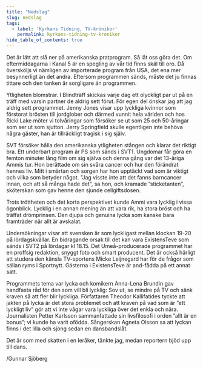 ```yaml
---
title: "Nedslag"
slug: nedslag
tags:
  - label: 'Kyrkans Tidning, TV-krönikor'
    permalink: kyrkans-tidning-tv-kronikor
hide_table_of_contents: true
---
```

Det är lätt att slå ner på amerikanska pratprogram. Så låt oss göra det. Om eftermiddagarna i Kanal 5 är en spegling av vår tid finns skäl till oro. Då översköljs vi nämligen av importerade program från USA, det ena mer besynnerligt än det andra. Eftersom programmen sänds, måste det ju finnas tittare och den tanken är sorgligare än programmen. 

<!--truncate-->

Ytligheten blomstrar. I Blindträff skickas varje dag ett olyckligt par ut på en träff med varsin partner de aldrig sett förut. För egen del önskar jag att jag aldrig sett programmet. Jenny Jones visar upp lyckliga kvinnor som förstorat brösten till jordglober och därmed vunnit hela världen och hos Ricki Lake möter vi tolvåringar som försöker se ut som 25 och 50-åringar som ser ut som sjutton. Jerry Springfield skulle egentligen inte behöva några gäster, han är tillräckligt tragisk i sig själv.

SVT försöker hålla den amerikanska ytligheten stången och klarar det riktigt bra. Ett underbart program är PS som sänds i SVT1\. Ungdomar får göra en femton minuter lång film om sig själva och denna gång var det 13-åriga Ammis tur. Hon berättade om sin svåra cancer och hur den förändrat hennes liv. Mitt i smärtan och sorgen har hon upptäckt vad som är viktigt och vilka som betyder något. ”Jag visste inte att det fanns barncancer innan, och att så många hade det”, sa hon, och kramade ”sticketanten”, sköterskan som gav henne den sjunde cellgiftsdosen.

Trots tröttheten och det korta perspektivet kunde Ammi vara lycklig i vissa ögonblick. Lycklig i en annan mening än att vara rik, ha stora bröst och ha träffat drömprinsen. Den djupa och genuina lycka som kanske bara framträder när allt är avskalat.

Undersökningar visar att svensken är som lyckligast mellan klockan 19-20 på lördagskvällar. En bidragande orsak till det kan vara ExistensTeve som sänds i SVT2 på lördagar kl 18.15\. Det Umeå-producerade programmet har en proffsig redaktion, snyggt foto och smart producent. Det är också härligt att studera den känsla TV-sportens Micke Leijnegard har för de frågor som sällan ryms i Sportnytt. Gästerna i ExistensTeve är and-fådda på ett annat sätt.

Programmets tema var lycka och komikern Anna-Lena Brundin gav handfasta råd för den som vill bli lycklig: Sov ut, se mindre på TV och sänk kraven så att fler blir lyckliga. Författaren Theodor Kallifatides tyckte att jakten på lycka är det stora problemet och att kraven på vad som är ”ett lyckligt liv” gör att vi inte vågar vara lyckliga över det enkla och nära. Journalisten Petter Karlsson sammanfattade sin livsfilosofi i orden ”allt är en bonus”; vi kunde ha varit ofödda. Sångerskan Agneta Olsson sa att lyckan finns i det lilla och sjöng sedan en dansbandslåt. 

Det är som med skatten i en leråker, tänkte jag, medan reportern bjöd upp till dans.

/Gunnar Sjöberg
